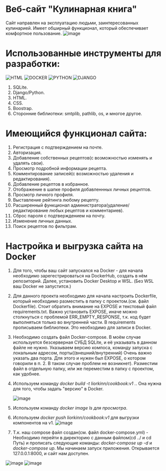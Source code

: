 # Веб-сайт "Кулинарная книга"
Сайт направлен на эксплуатацию людьми, заинтересованных кулинарией. Имеет обширный функционал, который обеспечивает комфортное пользование. 
![image](https://user-images.githubusercontent.com/57214464/147603242-ca254829-c7e4-4cbc-9b24-262e1bf32f0d.png)

# Использованные инструменты для разработки:
![HTML](https://img.shields.io/badge/-html-01000d?style=for-the-badge&logo=html&logoColor=white)
![DOCKER](https://img.shields.io/badge/-Docker-01000d?style=for-the-badge&logo=docker&logoColor=white)
![PYTHON](https://img.shields.io/badge/-Python-01000d?style=for-the-python&logo=python&logoColor=white)
![DJANGO](https://img.shields.io/badge/-Django-01000d?style=for-the-django&logo=django&logoColor=white)

1. SQLite.
2. Django/Python.
3. HTML.
4. CSS.
5. Boostrap.
6. Сторонние библиотеки: smtplib, pathlib, os, и многое другое.

# Имеющийся функционал сайта:
1. Регистрация с подтверждением на почте.
2. Авторизация.
3. Добавление собственных рецептов(с возможностью изменять и удалять свои).
4. Просмотр подробной информации рецепта.
5. Комментирование записей(с возможностью удаления и редактирования).
6. Добавление рецептов в избранное.
7. Отображение в шапке профиля добавленнных личных рецнптов.
8. Просмотр личного профиля.
9. Выставление рейтинга любому рецепту.
10. Расширенный функционал администратора(удаление/редактирование любых рецептов и комментариев).
11. Сброс пароля с подтверждением на почту.
12. Изменение личных данных.
13. Поиск рецептов по фильтрам.

# Настройка и выгрузка сайта на Docker
1. Для того, чтобы ваш сайт запускался на Docker - для начала необходимо зарегестрироваться на DockerHub, создать в нём репозиторий. Далее, установить Docker Desktop и WSL. (Без WSL ваш Docker не запустится.)
2. Для данного проекта необходимо для начала настроить Dockerfile, который необходимо разместить в папку с проектом.(см. файл Dockerfile). Стоит обратить внимание на EXPOSE и текстовый файл requirements.txt. Важно установить EXPOSE, иначе можно столкнуться с проблемой ERR_EMPTY_RESPONSE, т.к. код будет выполняться только во внутренней части. В requirements прописываем библиотеки. Это необходимо для записи в Docker. 
3. Необходимо создать файл Docker-compose. В моём случае используется безсерверная СУБД SQLite, и её указывать в данном файле не нужно. Указываем версию компоса, команду запуска с локальным адресом, порты((внешний/внутренний) Очень важно указать два порта. Для этого и нужен был EXPOSE, о котором говорили в п. 2. В таком случае проблем не возникнет). Разместим файл в отдельную папку, или же переместим в папку с проектом, как удобнее.
4. Используем команду *docker build -t liorkinn/cookbook:v1 .*. Она нужна для того, чтобы задать "версию" в Docker.

      ![image](https://user-images.githubusercontent.com/57214464/147605126-c9606289-7e9d-4669-9066-38b1cb544093.png)

5. Используем команду *docker image ls для просмотра*.
6. Используем *docker push liorkinn/cookbook:v1* для выгрузки компонентов на v1.
![image](https://user-images.githubusercontent.com/57214464/147605544-9fb52423-4dd3-4d35-8cd3-c2f466b34531.png)
7. Т.к. наш compose файл создан(см. файл docker-compose.yml) - Необходимо перейти в директорию с данным файлом(cd ../ и cd Путь) и прописать следующие команды: *docker-compose up -d* и *docker-compose up*. Мы начинаем запуск приложения. Открывается 127.0.0.1:8000, и сайт нам доступен.

![image](https://user-images.githubusercontent.com/57214464/147606004-14fb58a2-ae74-492a-866b-d9ca040352db.png)
![image](https://user-images.githubusercontent.com/57214464/147606030-7f660447-4b25-467a-b2ea-7da6beaab182.png)






